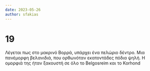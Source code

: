 ```yaml
---
date: 2023-05-26
author: sfakias
---
```

# 19

Λέγεται πως στο μακρινό Βορρά, υπάρχει ένα πελώριο δέντρο. Μια πανέμορφη βελανιδιά, που ορθωνόταν εκατοντάδες πόδια ψηλή. Η ομορφιά της ήταν ξακουστή σε όλο το Belgosreim και το Korhond


